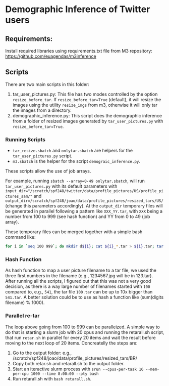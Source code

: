 # Demographic Inference of Twitter users

## Requirements:
Install required libraries using requirements.txt file from M3 repository: https://github.com/euagendas/m3inference

## Scripts

There are two main scripts in this folder:
1. tar_user_pictures.py: This file has two modes controlled by the option ``resize_before_tar``. If ``resize_before_tar=True`` (default), it will resize the images using the utility ``resize_imgs`` from m3, otherwise it will only tar the images from a directory.
2. demographic_inference.py: This script does the demographic inference from a folder of resized images generated by ``tar_user_pictures.py`` with ``resize_before_tar=True``.

### Running Scripts

- ``tar_resize.sbatch`` and ``onlytar.sbatch`` are helpers for the ``tar_user_pictures.py`` script.
- ``m3.sbatch`` is the helper for the script ``demograic_inference.py``.

These scripts allow the use of job arrays. 

For example, running ``sbatch --array=0-49 onlytar.sbatch``, will run ``tar_user_pictures.py`` with its default parameters with ``input_dir="/scratch/spf248/twitter/data/profile_pictures/US/profile_pictures_sam/"`` and ``output_dir=/scratch/spf248/joao/data/profile_pictures/resized_tars/US/`` (change this parameters accordingly). At the ``output_dir`` temporary files will be generated in parallel following a pattern like ``XXX_YY.tar``, with ``XXX`` being a number from 100 to 999 (see hash function) and YY from 0 to 49 (job array).

These temporary files can be merged together with a simple bash command like:
```bash
for i in `seq 100 999`; do mkdir d${i}; cat ${i}_*.tar > ${i}.tar; tar -C d${i} -ixf ${i}.tar; cd d${i}; tar -zcf ../${i}.tar *; cd -; rm -rf d${i}; echo "Done ${i}"; done
```

### Hash Function
As hash function to map a user picture filename to a tar file, we used the three first numbers in the filename (e.g., 1234567.jpg will be in 123.tar).
After running all the scripts, I figured out that this was not a very good decision, as there is a way large number of filenames started with `100` compared to, e.g., `541`, the tar file `100.tar` can be up to 10x bigger than `541.tar`. A better solution could be to use as hash a function like (sum(digits filename) % 1000).

### Parallel re-tar
The loop above going from 100 to 999 can be paralleized. A simple way to do that is starting a slurm job with 20 cpus and running the retarall.sh script, that run ``retar.sh`` in parallel for every 20 items and wait the result before moving to the next loop of 20 items. Concreatelly the steps are:
1. Go to the output folder: e.g., /scratch/spf248/joao/data/profile_pictures/resized_tars/BR/
2. Copy both retar.sh and retarall.sh to the output folder.
3. Start an iteractive slurm process with ``srun --cpus-per-task 16 --mem-per-cpu 1000 --time 8:00:00 --pty bash``
4. Run retarall.sh with ``bash retarall.sh``.


